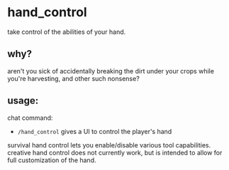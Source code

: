 # hand_control

take control of the abilities of your hand.

## why?

aren't you sick of accidentally breaking the dirt under your crops while you're harvesting, and other such nonsense?

## usage:

chat command:

* `/hand_control`
  gives a UI to control the player's hand

survival hand control lets you enable/disable various tool capabilities. creative hand control does not currently work,
but is intended to allow for full customization of the hand.
